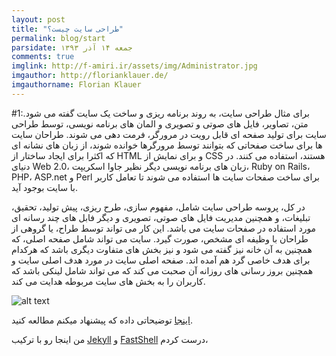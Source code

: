 ```yaml
---
layout: post
title: "طراحی سایت چیست؟"
permalink: blog/start
parsidate: جمعه ۱۴ آذر ۱۳۹۳
comments: true
imglink: http://f-amiri.ir/assets/img/Administrator.jpg
imgauthor: http://florianklauer.de/
imgauthorname: Florian Klauer
---
```



#1:برای مثال
طراحی سایت، به روند برنامه ریزی و ساخت یک سایت گفته می شود. متن، تصاویر، فایل های صوتی و تصویری و المان های برنامه نویسی، توسط طراحی سایت برای تولید صفحه ای قابل رویت در مرورگر، فرمت دهی می شوند. طراحان سایت ها برای ساخت صفحاتی که بتوانند توسط مرورگرها خوانده شوند، از زبان های نشانه ای که اکثرا برای ایجاد ساختار از HTML و برای نمایش از CSS هستند، استفاده می کنند. در دنیای Web 2.0، زبان های برنامه نویسی دیگر نظیر جاوا اسکریپت، Ruby on Rails، PHP، ASP.net و Perl برای ساخت صفحات سایت ها استفاده می شوند تا تعامل کاربر با سایت بوجود آید.

در کل، پروسه طراحی سایت شامل، مفهوم سازی، طرح ریزی، پیش تولید، تحقیق، تبلیغات، و همچنین مدیریت فایل های صوتی، تصویری و دیگر فابل های چند رسانه ای مورد استفاده در صفحات سایت می باشد. این کار می تواند توسط طراح، یا گروهی از طراحان با وظیفه ای مشخص، صورت گیرد. سایت می تواند شامل صفحه اصلی، که همچنین به آن خانه نیز گفته می شود و نیز بخش های متفاوت دیگری باشد که هرکدام برای هدف خاصی گرد هم آمده اند. صفحه اصلی سایت در مورد هدف اصلی سایت و همچنین بروز رسانی های روزانه آن صحبت می کند که می تواند شامل لینکی باشد که کاربران را به بخش های سایت مربوطه هدایت می کند.


  ![alt text]({{site.url}}/assets/img/51.jpg)



[اینجا][frontend] توضیحاتی داده که پیشنهاد میکنم مطالعه کنید.

من اینجا رو با ترکیب <span>[Jekyll][jekyll]</span>  و <span>[FastShell][fastshell]</span> درست کردم،


[jekyll]: http://jekyllrb.com/
[fastshell]: http://hosseinkarami.github.io/fastshell/

[frontend]: http://front-end.ir/webdesign/why-i-have-chosen-jekyll/
